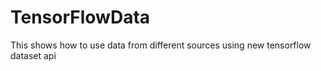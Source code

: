 # TensorFlowData
This shows how to use data from different sources using new tensorflow dataset api
